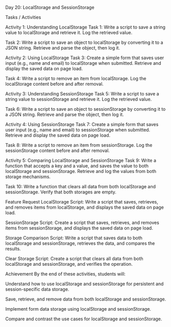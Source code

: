 
Day 20: LocalStorage and SessionStorage

Tasks / Activities

Activity 1: Understanding LocalStorage
Task 1: Write a script to save a string value to localStorage and retrieve it. Log the retrieved value.

Task 2: Write a script to save an object to localStorage by converting it to a JSON string. Retrieve and parse the object, then log it.

Activity 2: Using LocalStorage
Task 3: Create a simple form that saves user input (e.g., name and email) to localStorage when submitted. Retrieve and display the saved data on page load.

Task 4: Write a script to remove an item from localStorage. Log the localStorage content before and after removal.

Activity 3: Understanding SessionStorage
Task 5: Write a script to save a string value to sessionStorage and retrieve it. Log the retrieved value.

Task 6: Write a script to save an object to sessionStorage by converting it to a JSON string. Retrieve and parse the object, then log it.

Activity 4: Using SessionStorage
Task 7: Create a simple form that saves user input (e.g., name and email) to sessionStorage when submitted. Retrieve and display the saved data on page load.

Task 8: Write a script to remove an item from sessionStorage. Log the sessionStorage content before and after removal.

Activity 5: Comparing LocalStorage and SessionStorage
Task 9: Write a function that accepts a key and a value, and saves the value to both localStorage and sessionStorage. Retrieve and log the values from both storage mechanisms.

Task 10: Write a function that clears all data from both localStorage and sessionStorage. Verify that both storages are empty.

Feature Request
LocalStorage Script: Write a script that saves, retrieves, and removes items from localStorage, and displays the saved data on page load.

SessionStorage Script: Create a script that saves, retrieves, and removes items from sessionStorage, and displays the saved data on page load.

Storage Comparison Script: Write a script that saves data to both localStorage and sessionStorage, retrieves the data, and compares the results.

Clear Storage Script: Create a script that clears all data from both localStorage and sessionStorage, and verifies the operation.

Achievement
By the end of these activities, students will:

Understand how to use localStorage and sessionStorage for persistent and session-specific data storage.

Save, retrieve, and remove data from both localStorage and sessionStorage.

Implement form data storage using localStorage and sessionStorage.

Compare and contrast the use cases for localStorage and sessionStorage.